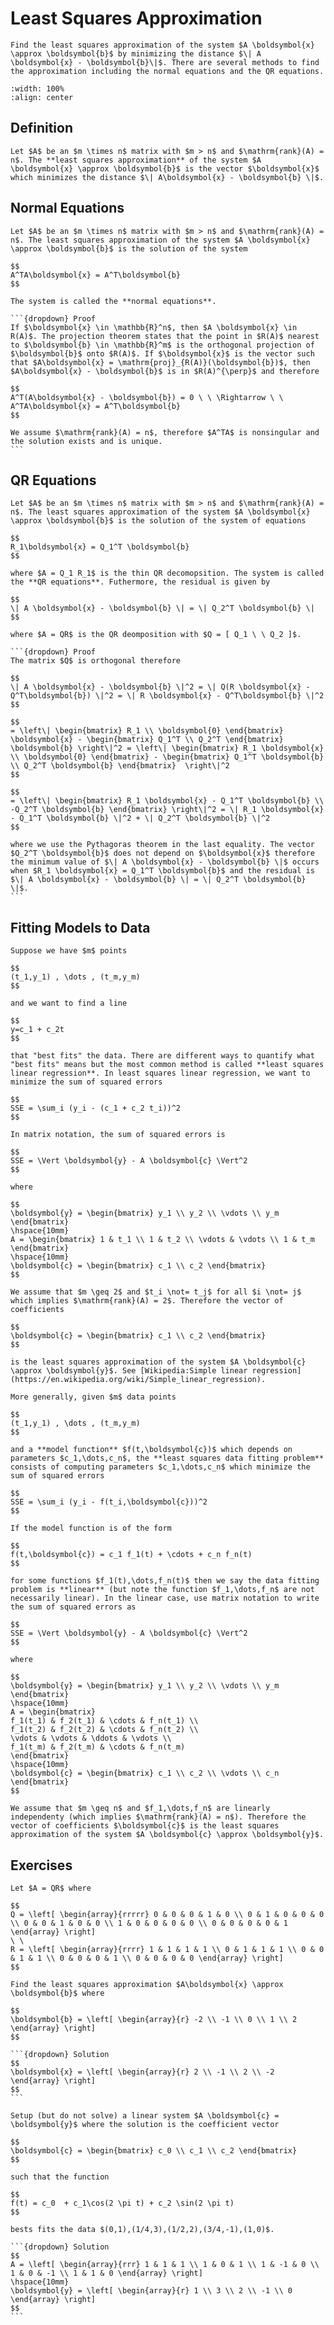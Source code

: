 # Least Squares Approximation

```{div} bigidea
Find the least squares approximation of the system $A \boldsymbol{x} \approx \boldsymbol{b}$ by minimizing the distance $\| A \boldsymbol{x} - \boldsymbol{b}\|$. There are several methods to find the approximation including the normal equations and the QR equations.
```

```{image} /img/02_05_01.png
:width: 100%
:align: center
```

## Definition

```{div} definition
Let $A$ be an $m \times n$ matrix with $m > n$ and $\mathrm{rank}(A) = n$. The **least squares approximation** of the system $A \boldsymbol{x} \approx \boldsymbol{b}$ is the vector $\boldsymbol{x}$ which minimizes the distance $\| A\boldsymbol{x} - \boldsymbol{b} \|$.
```

## Normal Equations

````{div} theorem
Let $A$ be an $m \times n$ matrix with $m > n$ and $\mathrm{rank}(A) = n$. The least squares approximation of the system $A \boldsymbol{x} \approx \boldsymbol{b}$ is the solution of the system

$$
A^TA\boldsymbol{x} = A^T\boldsymbol{b}
$$

The system is called the **normal equations**.

```{dropdown} Proof
If $\boldsymbol{x} \in \mathbb{R}^n$, then $A \boldsymbol{x} \in R(A)$. The projection theorem states that the point in $R(A)$ nearest to $\boldsymbol{b} \in \mathbb{R}^m$ is the orthogonal projection of $\boldsymbol{b}$ onto $R(A)$. If $\boldsymbol{x}$ is the vector such that $A\boldsymbol{x} = \mathrm{proj}_{R(A)}(\boldsymbol{b})$, then $A\boldsymbol{x} - \boldsymbol{b}$ is in $R(A)^{\perp}$ and therefore

$$
A^T(A\boldsymbol{x} - \boldsymbol{b}) = 0 \ \ \Rightarrow \ \ A^TA\boldsymbol{x} = A^T\boldsymbol{b}
$$

We assume $\mathrm{rank}(A) = n$, therefore $A^TA$ is nonsingular and the solution exists and is unique.
```

````

## QR Equations

````{div} theorem
Let $A$ be an $m \times n$ matrix with $m > n$ and $\mathrm{rank}(A) = n$. The least squares approximation of the system $A \boldsymbol{x} \approx \boldsymbol{b}$ is the solution of the system of equations

$$
R_1\boldsymbol{x} = Q_1^T \boldsymbol{b}
$$

where $A = Q_1 R_1$ is the thin QR decomopsition. The system is called the **QR equations**. Futhermore, the residual is given by

$$
\| A \boldsymbol{x} - \boldsymbol{b} \| = \| Q_2^T \boldsymbol{b} \|
$$

where $A = QR$ is the QR deomposition with $Q = [ Q_1 \ \ Q_2 ]$.

```{dropdown} Proof
The matrix $Q$ is orthogonal therefore

$$
\| A \boldsymbol{x} - \boldsymbol{b} \|^2 = \| Q(R \boldsymbol{x} - Q^T\boldsymbol{b}) \|^2 = \| R \boldsymbol{x} - Q^T\boldsymbol{b} \|^2
$$

$$
= \left\| \begin{bmatrix} R_1 \\ \boldsymbol{0} \end{bmatrix} \boldsymbol{x} - \begin{bmatrix} Q_1^T \\ Q_2^T \end{bmatrix} \boldsymbol{b} \right\|^2 = \left\| \begin{bmatrix} R_1 \boldsymbol{x} \\ \boldsymbol{0} \end{bmatrix} - \begin{bmatrix} Q_1^T \boldsymbol{b} \\ Q_2^T \boldsymbol{b} \end{bmatrix}  \right\|^2
$$

$$
= \left\| \begin{bmatrix} R_1 \boldsymbol{x} - Q_1^T \boldsymbol{b} \\ -Q_2^T \boldsymbol{b} \end{bmatrix} \right\|^2 = \| R_1 \boldsymbol{x} - Q_1^T \boldsymbol{b} \|^2 + \| Q_2^T \boldsymbol{b} \|^2
$$

where we use the Pythagoras theorem in the last equality. The vector $Q_2^T \boldsymbol{b}$ does not depend on $\boldsymbol{x}$ therefore the minimum value of $\| A \boldsymbol{x} - \boldsymbol{b} \|$ occurs when $R_1 \boldsymbol{x} = Q_1^T \boldsymbol{b}$ and the residual is $\| A \boldsymbol{x} - \boldsymbol{b} \| = \| Q_2^T \boldsymbol{b} \|$.
```
````

## Fitting Models to Data

```{div} definition
Suppose we have $m$ points

$$
(t_1,y_1) , \dots , (t_m,y_m)
$$

and we want to find a line

$$
y=c_1 + c_2t
$$

that "best fits" the data. There are different ways to quantify what "best fits" means but the most common method is called **least squares linear regression**. In least squares linear regression, we want to minimize the sum of squared errors

$$
SSE = \sum_i (y_i - (c_1 + c_2 t_i))^2
$$

In matrix notation, the sum of squared errors is

$$
SSE = \Vert \boldsymbol{y} - A \boldsymbol{c} \Vert^2
$$

where

$$
\boldsymbol{y} = \begin{bmatrix} y_1 \\ y_2 \\ \vdots \\ y_m \end{bmatrix}
\hspace{10mm}
A = \begin{bmatrix} 1 & t_1 \\ 1 & t_2 \\ \vdots & \vdots \\ 1 & t_m \end{bmatrix}
\hspace{10mm}
\boldsymbol{c} = \begin{bmatrix} c_1 \\ c_2 \end{bmatrix}
$$

We assume that $m \geq 2$ and $t_i \not= t_j$ for all $i \not= j$ which implies $\mathrm{rank}(A) = 2$. Therefore the vector of coefficients

$$
\boldsymbol{c} = \begin{bmatrix} c_1 \\ c_2 \end{bmatrix}
$$

is the least squares approximation of the system $A \boldsymbol{c} \approx \boldsymbol{y}$. See [Wikipedia:Simple linear regression](https://en.wikipedia.org/wiki/Simple_linear_regression).
```

```{div} definition
More generally, given $m$ data points

$$
(t_1,y_1) , \dots , (t_m,y_m)
$$

and a **model function** $f(t,\boldsymbol{c})$ which depends on parameters $c_1,\dots,c_n$, the **least squares data fitting problem** consists of computing parameters $c_1,\dots,c_n$ which minimize the sum of squared errors

$$
SSE = \sum_i (y_i - f(t_i,\boldsymbol{c}))^2
$$

If the model function is of the form

$$
f(t,\boldsymbol{c}) = c_1 f_1(t) + \cdots + c_n f_n(t)
$$

for some functions $f_1(t),\dots,f_n(t)$ then we say the data fitting problem is **linear** (but note the function $f_1,\dots,f_n$ are not necessarily linear). In the linear case, use matrix notation to write the sum of squared errors as

$$
SSE = \Vert \boldsymbol{y} - A \boldsymbol{c} \Vert^2
$$

where

$$
\boldsymbol{y} = \begin{bmatrix} y_1 \\ y_2 \\ \vdots \\ y_m \end{bmatrix}
\hspace{10mm}
A = \begin{bmatrix}
f_1(t_1) & f_2(t_1) & \cdots & f_n(t_1) \\
f_1(t_2) & f_2(t_2) & \cdots & f_n(t_2) \\
\vdots & \vdots & \ddots & \vdots \\
f_1(t_m) & f_2(t_m) & \cdots & f_n(t_m)
\end{bmatrix}
\hspace{10mm}
\boldsymbol{c} = \begin{bmatrix} c_1 \\ c_2 \\ \vdots \\ c_n \end{bmatrix}
$$

We assume that $m \geq n$ and $f_1,\dots,f_n$ are linearly independenty (which implies $\mathrm{rank}(A) = n$). Therefore the vector of coefficients $\boldsymbol{c}$ is the least squares approximation of the system $A \boldsymbol{c} \approx \boldsymbol{y}$.
```

## Exercises

````{div} exercise
Let $A = QR$ where

$$
Q = \left[ \begin{array}{rrrrr} 0 & 0 & 0 & 1 & 0 \\ 0 & 1 & 0 & 0 & 0 \\ 0 & 0 & 1 & 0 & 0 \\ 1 & 0 & 0 & 0 & 0 \\ 0 & 0 & 0 & 0 & 1 \end{array} \right]
\ \
R = \left[ \begin{array}{rrrr} 1 & 1 & 1 & 1 \\ 0 & 1 & 1 & 1 \\ 0 & 0 & 1 & 1 \\ 0 & 0 & 0 & 1 \\ 0 & 0 & 0 & 0 \end{array} \right]
$$

Find the least squares approximation $A\boldsymbol{x} \approx \boldsymbol{b}$ where

$$
\boldsymbol{b} = \left[ \begin{array}{r} -2 \\ -1 \\ 0 \\ 1 \\ 2 \end{array} \right]
$$

```{dropdown} Solution
$$
\boldsymbol{x} = \left[ \begin{array}{r} 2 \\ -1 \\ 2 \\ -2 \end{array} \right]
$$
```
````

````{div} exercise
Setup (but do not solve) a linear system $A \boldsymbol{c} = \boldsymbol{y}$ where the solution is the coefficient vector

$$
\boldsymbol{c} = \begin{bmatrix} c_0 \\ c_1 \\ c_2 \end{bmatrix}
$$

such that the function

$$
f(t) = c_0  + c_1\cos(2 \pi t) + c_2 \sin(2 \pi t)
$$

bests fits the data $(0,1),(1/4,3),(1/2,2),(3/4,-1),(1,0)$.

```{dropdown} Solution
$$
A = \left[ \begin{array}{rrr} 1 & 1 & 1 \\ 1 & 0 & 1 \\ 1 & -1 & 0 \\ 1 & 0 & -1 \\ 1 & 1 & 0 \end{array} \right]
\hspace{10mm}
\boldsymbol{y} = \left[ \begin{array}{r} 1 \\ 3 \\ 2 \\ -1 \\ 0 \end{array} \right]
$$
```

````